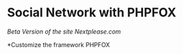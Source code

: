 # Social Network with PHPFOX

*Beta Version of the site Nextplease.com*

*Customize the framework PHPFOX
